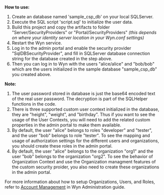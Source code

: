 **How to use:**

1. Create an database named 'sample_csp_db' on your local SQLServer.
2. Execute the SQL script 'script.sql' to initialize the user data.
3. Build this project and copy the artifacts to folder "Server/SecurityProviders" or "Portal/SecurityProviders" *(this depends on where your identity server location in your Wyn.conf settings)*
4. Restart the Wyn service.
5. Log in to the admin portal and enable the security provider "SqlDBSecurityProvider", and fill in SQLServer database connection string for the database created in the step above.
6. Then you can log in to Wyn with the users "alice/alice" and "bob/bob" which are the users initialized in the sample database "sample_csp_db" you created above.

**Note:**

1. The user password stored in database is just the base64 encoded text of the real user password. The decryption is part of the SQLHelper functions in the code.
2. There is three supported custom user context initialized in the database, they are "height", "weight", and "birthday". Thus if you want to see the usage of the User Contexts, you will need to add the related custom properties in the admin portal to make them available.
3. By default, the user "alice" belongs to roles "developer" and "tester", and the user "bob" belongs to role "tester". To see the mapping and usage of authorization settings for the different users and organizations, you should create these roles in the admin portal.
4. By default, the user "alice" belongs to the organization "org1" and the user "bob" belongs to the organization "org2". To see the behavior of Organization Context and use the Organization managment features of the custom security proider, you also need to create these organizations in the admin portal.

For more information about how to setup Organizations, Users, and Roles, refer to [Account Management](https://learn.wynenterprise.com/docs/administration-guide/Account-Management) in Wyn Administration guide.